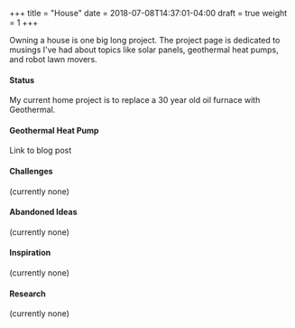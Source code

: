 +++
title = "House"
date = 2018-07-08T14:37:01-04:00
draft = true
weight = 1
+++

Owning a house is one big long project. The project page is dedicated to musings I've had about 
topics like solar panels, geothermal heat pumps, and robot lawn movers.
<!--more-->

#### Status
My current home project is to replace a 30 year old oil furnace with Geothermal.

#### Geothermal Heat Pump
Link to blog post

#### Challenges
(currently none)

#### Abandoned Ideas
(currently none)

#### Inspiration
(currently none)

#### Research
(currently none)

